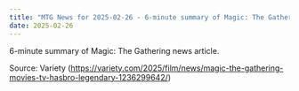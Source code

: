 ```yaml
---
title: "MTG News for 2025-02-26 - 6-minute summary of Magic: The Gathering news arti..."
date: 2025-02-26
---
```


6-minute summary of Magic: The Gathering news article.

Source: Variety (https://variety.com/2025/film/news/magic-the-gathering-movies-tv-hasbro-legendary-1236299642/)
